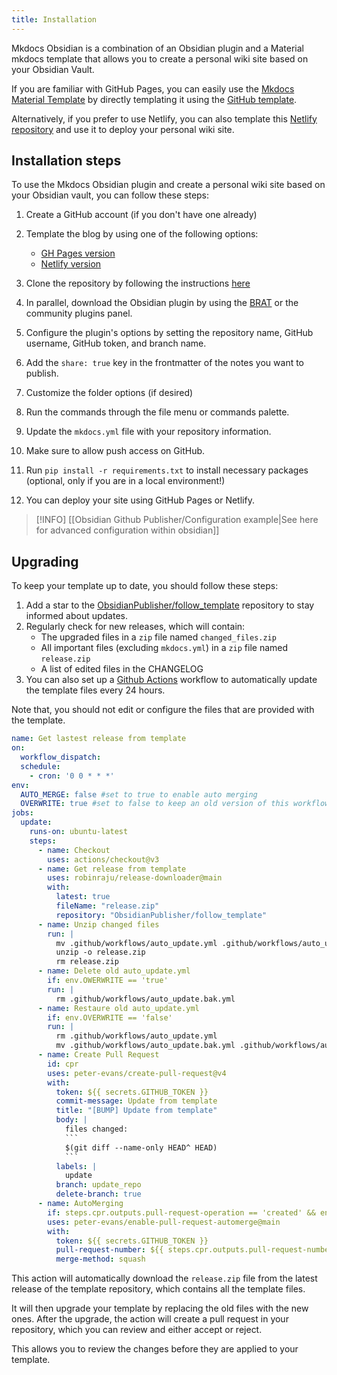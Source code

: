 ```yaml
---
title: Installation
---
```


Mkdocs Obsidian is a combination of an Obsidian plugin and a Material mkdocs template that allows you to create a personal wiki site based on your Obsidian Vault.

If you are familiar with GitHub Pages, you can easily use the [Mkdocs Material Template](https://www.squidfunk.github.io/mkdocs-material/) by directly templating it using the [GitHub template](https://github.com/ObsidianPublisher/publisher-template-gh-pages/generate).

Alternatively, if you prefer to use Netlify, you can also template this [Netlify repository](https://github.com/ObsidianPublisher/publisher-template-netlify/generate) and use it to deploy your personal wiki site.

## Installation steps

To use the Mkdocs Obsidian plugin and create a personal wiki site based on your Obsidian vault, you can follow these steps:

1. Create a GitHub account (if you don't have one already)
2. Template the blog by using one of the following options:
	- [GH Pages version](https://github.com/ObsidianPublisher/publisher-template-gh-pages/generate)
	- [Netlify version](https://github.com/ObsidianPublisher/publisher-template-netlify/generate)

3. Clone the repository by following the instructions [here](https://docs.github.com/en/get-started/getting-started-with-git/about-remote-repositories)
4. In parallel, download the Obsidian plugin by using the [BRAT](https://github.com/TfTHacker/obsidian42-brat) or the community plugins panel.
5. Configure the plugin's options by setting the repository name, GitHub username, GitHub token, and branch name.
6. Add the `share: true` key in the frontmatter of the notes you want to publish.
7. Customize the folder options (if desired)
8. Run the commands through the file menu or commands palette.
9. Update the `mkdocs.yml` file with your repository information.
10. Make sure to allow push access on GitHub.
11. Run `pip install -r requirements.txt` to install necessary packages (optional, only if you are in a local environment!)
12. You can deploy your site using GitHub Pages or Netlify.

> [!INFO] [[Obsidian Github Publisher/Configuration example|See here for advanced configuration within obsidian]]

## Upgrading

To keep your template up to date, you should follow these steps:
1. Add a star to the [ObsidianPublisher/follow_template](https://github.com/ObsidianPublisher/follow_template) repository to stay informed about updates.
2. Regularly check for new releases, which will contain:
    - The upgraded files in a `zip` file named `changed_files.zip`
    - All important files (excluding `mkdocs.yml`) in a `zip` file named `release.zip`
    - A list of edited files in the CHANGELOG
3. You can also set up a [Github Actions](https://github.com/features/actions) workflow to automatically update the template files every 24 hours.

Note that, you should not edit or configure the files that are provided with the template.

```yaml
name: Get lastest release from template
on:
  workflow_dispatch:
  schedule:
    - cron: '0 0 * * *'
env:
  AUTO_MERGE: false #set to true to enable auto merging
  OVERWRITE: true #set to false to keep an old version of this workflow
jobs:
  update:
    runs-on: ubuntu-latest
    steps:
      - name: Checkout
        uses: actions/checkout@v3
      - name: Get release from template
        uses: robinraju/release-downloader@main
        with:
          latest: true
          fileName: "release.zip"
          repository: "ObsidianPublisher/follow_template"
      - name: Unzip changed files
        run: |
          mv .github/workflows/auto_update.yml .github/workflows/auto_update.bak.yml
          unzip -o release.zip
          rm release.zip
      - name: Delete old auto_update.yml
        if: env.OWERWRITE == 'true'
        run: |
          rm .github/workflows/auto_update.bak.yml
      - name: Restaure old auto_update.yml
        if: env.OVERWRITE == 'false'
        run: |
          rm .github/workflows/auto_update.yml
          mv .github/workflows/auto_update.bak.yml .github/workflows/auto_update.yml
      - name: Create Pull Request
        id: cpr
        uses: peter-evans/create-pull-request@v4
        with:
          token: ${{ secrets.GITHUB_TOKEN }}
          commit-message: Update from template
          title: "[BUMP] Update from template"
          body: |
            files changed:
            ```
            $(git diff --name-only HEAD^ HEAD)
            ```
          labels: |
            update
          branch: update_repo
          delete-branch: true
      - name: AutoMerging 
        if: steps.cpr.outputs.pull-request-operation == 'created' && env.AUTO_MERGE == 'true'
        uses: peter-evans/enable-pull-request-automerge@main
        with:
          token: ${{ secrets.GITHUB_TOKEN }}
          pull-request-number: ${{ steps.cpr.outputs.pull-request-number }}
          merge-method: squash
```

This action will automatically download the `release.zip` file from the latest release of the template repository, which contains all the template files.

It will then upgrade your template by replacing the old files with the new ones. After the upgrade, the action will create a pull request in your repository, which you can review and either accept or reject.

This allows you to review the changes before they are applied to your template.